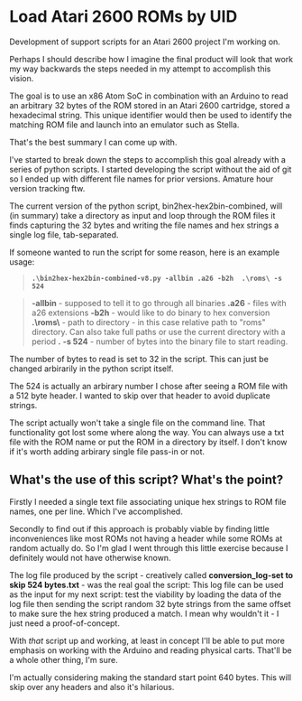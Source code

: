 # Load Atari 2600 ROMs by UID
Development of support scripts for an Atari 2600 project I'm working on.

Perhaps I should describe how I imagine the final product will look that work my way backwards the steps needed in my attempt to accomplish this vision.

The goal is to use an x86 Atom SoC in combination with an Arduino to read an arbitrary 32 bytes of the ROM stored in an Atari 2600 cartridge, stored a hexadecimal string. This unique identifier would then be used to identify the matching ROM file and launch into an emulator such as Stella. 

That's the best summary I can come up with.

I've started to break down the steps to accomplish this goal already with a series of python scripts. I started developing the script without the aid of git so I ended up with different file names for prior versions. Amature hour version tracking ftw.

The current version of the python script, bin2hex-hex2bin-combined, will (in summary) take a directory as input and loop through the ROM files it finds capturing the 32 bytes and writing the file names and hex strings a single log file, tab-separated.  

If someone wanted to run the script for some reason, here is an example usage:

> **``` .\bin2hex-hex2bin-combined-v8.py -allbin .a26 -b2h  .\roms\ -s 524 ```**

> **-allbin** - supposed to tell it to go through all binaries
> **.a26** - files with a26 extensions 
> **-b2h** - would like to do binary to hex conversion
> **.\roms\\** - path to directory - in this case relative path to "roms" directory. Can also take full paths or use the current directory with a period **.**
> **-s 524** - number of bytes into the binary file to start reading. 

The number of bytes to read is set to 32 in the script. This can just be changed arbirarily in the python script itself.

The 524 is actually an arbirary number I chose after seeing a ROM file with a 512 byte header. I wanted to skip over that header to avoid duplicate strings.

The script actually won't take a single file on the command line. That functionality got lost some where along the way. You can always use a txt file with the ROM name or put the ROM in a directory by itself. I don't know if it's worth adding arbirary single file pass-in or not.

## What's the use of this script? What's the point?

Firstly I needed a single text file associating unique hex strings to ROM file names, one per line. Which I've accomplished.

Secondly to find out if this approach is probably viable by finding little inconveniences like most ROMs not having a header while some ROMs at random actually do. So I'm glad I went through this little exercise because I definitely would not have otherwise known.

The log file produced by the script - creatively called **conversion_log-set to skip 524 bytes.txt** - was the real goal the script: This log file can be used as the input for my next script: test the viability by loading the data of the log file then sending the script random 32 byte strings from the same offset to make sure the hex string produced a match. I mean why wouldn't it - I just need a proof-of-concept.

With *that* script up and working, at least in concept I'll be able to put more emphasis on working with the Arduino and reading physical carts. That'll be a whole other thing, I'm sure.

I'm actually considering making the standard start point 640 bytes. This will skip over any headers and also it's hilarious. 